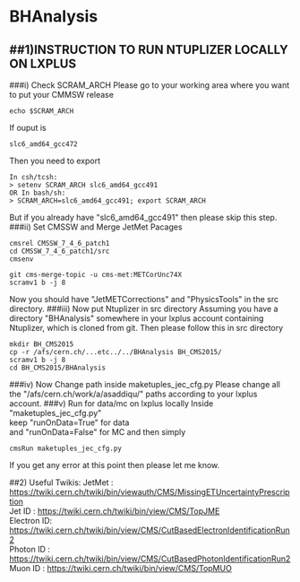 # BHAnalysis
##1)INSTRUCTION TO RUN NTUPLIZER LOCALLY ON LXPLUS
-------------------------------------------------
###i) Check SCRAM_ARCH
Please go to your working area where you want to put your CMMSW release 

```
echo $SCRAM_ARCH

```
If ouput is 
```
slc6_amd64_gcc472
```
Then you need to export


```
In csh/tcsh:
> setenv SCRAM_ARCH slc6_amd64_gcc491
OR In bash/sh:
> SCRAM_ARCH=slc6_amd64_gcc491; export SCRAM_ARCH
```
But if you already have "slc6_amd64_gcc491" then please skip this step.
###ii) Set CMSSW and Merge JetMet Pacages 
```
cmsrel CMSSW_7_4_6_patch1
cd CMSSW_7_4_6_patch1/src
cmsenv

git cms-merge-topic -u cms-met:METCorUnc74X
scramv1 b -j 8
```
Now you should have "JetMETCorrections" and "PhysicsTools" in the src directory.
###iii) Now put Ntuplizer in src directory
Assuming you have a directory "BHAnalysis" somewhere in your lxplus account containing Ntuplizer, which is cloned from git. Then please follow this in src directory
```
mkdir BH_CMS2015
cp -r /afs/cern.ch/...etc../../BHAnalysis BH_CMS2015/
scramv1 b -j 8
cd BH_CMS2015/BHAnalysis
```
###iv) Now Change path inside maketuples_jec_cfg.py
Please change all the "/afs/cern.ch/work/a/asaddiqu/" paths according to your lxplus account.
###v) Run for data/mc on lxplus locally
Inside "maketuples_jec_cfg.py"   
keep "runOnData=True" for data  
and  "runOnData=False" for MC
and then simply
```
cmsRun maketuples_jec_cfg.py
```
If you get any error at this point then please let me know.

##2) Useful Twikis:
JetMet     : https://twiki.cern.ch/twiki/bin/viewauth/CMS/MissingETUncertaintyPrescription  
Jet ID     : https://twiki.cern.ch/twiki/bin/view/CMS/TopJME  
Electron ID: https://twiki.cern.ch/twiki/bin/view/CMS/CutBasedElectronIdentificationRun2  
Photon ID  : https://twiki.cern.ch/twiki/bin/view/CMS/CutBasedPhotonIdentificationRun2  
Muon ID    : https://twiki.cern.ch/twiki/bin/view/CMS/TopMUO  
